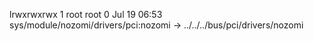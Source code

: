 lrwxrwxrwx 1 root root 0 Jul 19 06:53 sys/module/nozomi/drivers/pci:nozomi -> ../../../bus/pci/drivers/nozomi
